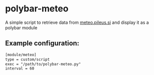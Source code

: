 # polybar-meteo

A simple script to retrieve data from [meteo.pileus.si](meteo.pileus.si) and display it as a polybar module

## Example configuration:
```txt
[module/meteo]  
type = custom/script  
exec = "/path/to/polybar-meteo.py"  
interval = 60
```
